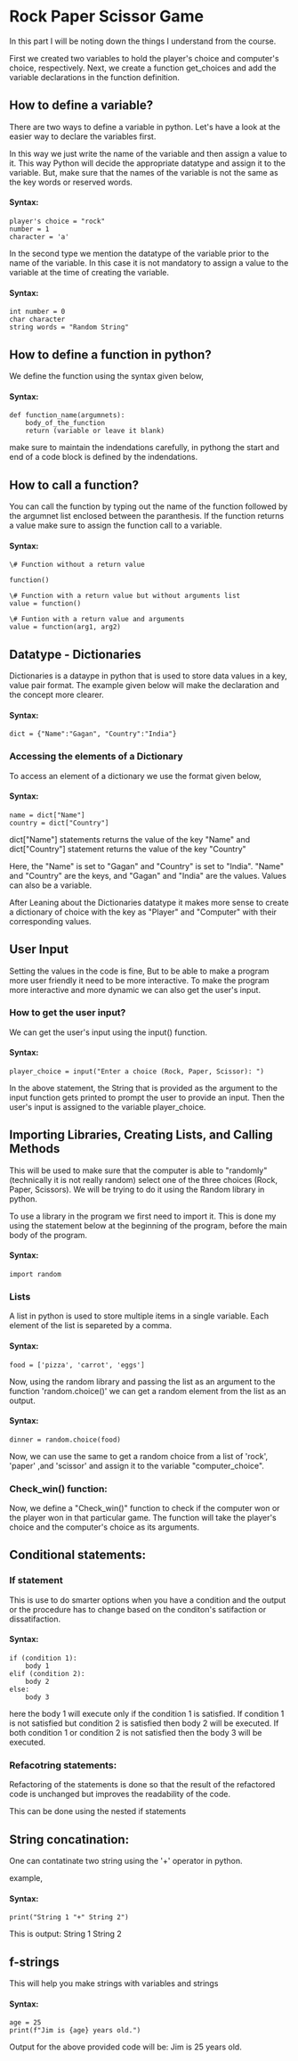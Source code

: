 # Rock Paper Scissor Game 

In this part I will be noting down the things I understand from the course. 

First we created two variables to hold the player's choice and computer's choice, respectively. Next, we create a function get_choices and add the variable declarations in the function definition.

## How to define a variable?

There are two ways to define a variable in python. Let's have a look at the easier way to declare the variables first.

In this way we just write the name of the variable and then assign a value to it. 
This way Python will decide the appropriate datatype and assign it to the variable. But, make sure that the names of the variable is not the same as the key words or reserved words.

#### Syntax:
    player's choice = "rock"
    number = 1
    character = 'a'

In the second type we mention the datatype of the variable prior to the name of the variable. In this case it is not mandatory to assign a value to the variable at the time of creating the variable.

#### Syntax:
    int number = 0
    char character
    string words = "Random String"

## How to define a function in python?

We define the function using the syntax given below,

#### Syntax:

    def function_name(argumnets):
        body_of_the_function
        return (variable or leave it blank)

make sure to maintain the indendations carefully, in pythong the start and end of a code block is defined by the indendations. 

## How to call a function?
You can call the function by typing out the name of the function followed by the argumnet list enclosed between the paranthesis. If the function returns a value make sure to assign the function call to a variable.

#### Syntax:
    \# Function without a return value

    function()

    \# Function with a return value but without arguments list
    value = function()

    \# Funtion with a return value and arguments
    value = function(arg1, arg2)

## Datatype - Dictionaries

Dictionaries is a dataype in python that is used to store data values in a key, value pair format. The example given below will make the declaration and the concept more clearer.

#### Syntax:
    dict = {"Name":"Gagan", "Country":"India"}

### Accessing the elements of a Dictionary
To access an element of a dictionary we use the format given below,

#### Syntax:
    name = dict["Name"]
    country = dict["Country"]

dict[\"Name\"] statements returns the value of the key "Name" and dict[\"Country\"] statement returns the value of the key "Country"

Here, the "Name" is set to "Gagan" and "Country" is set to "India". "Name" and "Country" are the keys, and "Gagan" and "India" are the values. Values can also be a variable. 

After Leaning about the Dictionaries datatype it makes more sense to create a dictionary of choice with the key as "Player" and "Computer" with their corresponding values.

## User Input

Setting the values in the code is fine, But to be able to make a program more user friendly it need to be more interactive. To make the program more interactive and more dynamic we can also get the user's input.

### How to get the user input?

We can get the user's input using the input() function.

#### Syntax:

    player_choice = input("Enter a choice (Rock, Paper, Scissor): ")

In the above statement, the String that is provided as the argument to the input function gets printed to prompt the user to provide an input. Then the user's input is assigned to the variable player_choice.

## Importing Libraries, Creating Lists, and Calling Methods

This will be used to make sure that the computer is able to "randomly" (technically it is not really random) select one of the three choices (Rock, Paper, Scissors). We will be trying to do it using the Random library in python. 

To use a library in the program we first need to import it. This is done my using the statement below at the beginning of the program, before the main body of the program.

#### Syntax:
    import random

### Lists

A list in python is used to store multiple items in a single variable. Each element of the list is separeted by a comma.

#### Syntax:
    food = ['pizza', 'carrot', 'eggs']

Now, using the random library and passing the list as an argument to the function 'random.choice()' we can get a random element from the list as an output.

#### Syntax:
    dinner = random.choice(food)

Now, we can use the same to get a random choice from a list of 'rock', 'paper' ,and 'scissor' and assign it to the variable "computer_choice".

### Check_win() function:

Now, we define a "Check_win()" function to check if the computer won or the player won in that particular game. The function will take the player's choice and the computer's choice as its arguments.

## Conditional statements:

### If statement

This is use to do smarter options when you have a condition and the output or the procedure has to change based on the conditon's satifaction or dissatifaction. 

#### Syntax:
    if (condition 1):
        body 1
    elif (condition 2):
        body 2
    else:
        body 3

here the body 1 will execute only if the condition 1 is satisfied. If condition 1 is not satisfied but condition 2 is satisfied then body 2 will be executed. If both condition 1 or condition 2 is not satisfied then the body 3 will be executed.

### Refacotring statements:

Refactoring of the statements is done so that the result of the refactored code is unchanged but improves the readability of the code.

This can be done using the nested if statements

## String concatination:

One can contatinate two string using the '+' operator in python. 

example,
#### Syntax:
    print("String 1 "+" String 2")

This is output: String 1 String 2

## f-strings

This will help you make strings with variables and strings 

#### Syntax:
    age = 25
    print(f"Jim is {age} years old.")

Output for the above provided code will be:
Jim is 25 years old.


